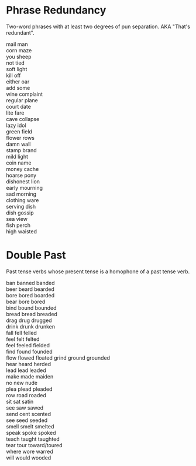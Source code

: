 # Phrase Redundancy
Two-word phrases with at least two degrees of pun separation. AKA "That's redundant".

mail man  
corn maze  
you sheep  
not tied  
soft light  
kill off  
either oar  
add some  
wine complaint  
regular plane  
court date  
lite fare  
cave collapse  
lazy idol  
green field  
flower rows  
damn wall  
stamp brand  
mild light  
coin name  
money cache  
hoarse pony  
dishonest lion  
early mourning  
sad morning  
clothing ware  
serving dish  
dish gossip  
sea view  
fish perch  
high waisted  

# Double Past
Past tense verbs whose present tense is a homophone of a past tense verb.

ban banned banded  
beer beard bearded  
bore bored boarded  
bear bore bored  
bind bound bounded  
bread bread breaded  
drag drug drugged  
drink drunk drunken  
fall fell felled  
feel felt felted  
feel feeled fielded  
find found founded  
flow flowed floated
grind ground grounded  
hear heard herded  
lead lead leaded  
make made maiden  
no new nude  
plea plead pleaded  
row road roaded  
sit sat satin  
see saw sawed  
send cent scented  
see seed seeded  
smell smelt smelted  
speak spoke spoked  
teach taught taughted  
tear tour toward/toured  
where wore warred  
will would wooded  

